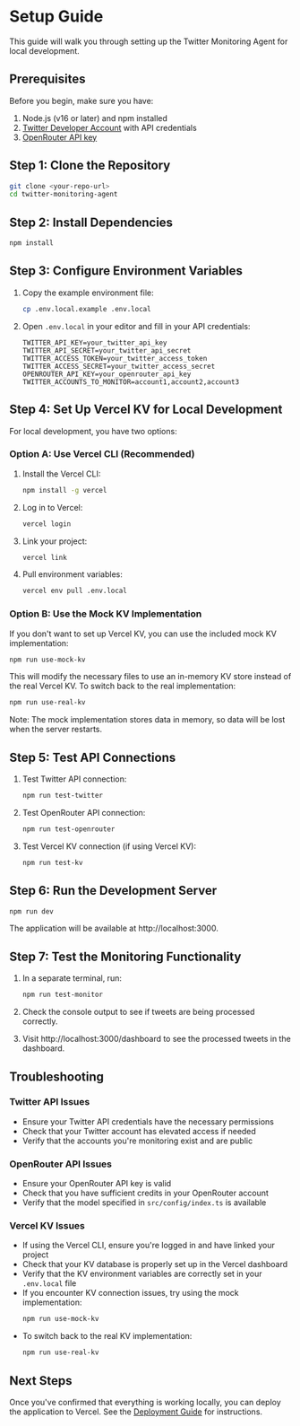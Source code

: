 # Setup Guide

This guide will walk you through setting up the Twitter Monitoring Agent for local development.

## Prerequisites

Before you begin, make sure you have:

1. Node.js (v16 or later) and npm installed
2. [Twitter Developer Account](https://developer.twitter.com/en/apply-for-access) with API credentials
3. [OpenRouter API key](https://openrouter.ai/keys)

## Step 1: Clone the Repository

```bash
git clone <your-repo-url>
cd twitter-monitoring-agent
```

## Step 2: Install Dependencies

```bash
npm install
```

## Step 3: Configure Environment Variables

1. Copy the example environment file:
   ```bash
   cp .env.local.example .env.local
   ```

2. Open `.env.local` in your editor and fill in your API credentials:
   ```
   TWITTER_API_KEY=your_twitter_api_key
   TWITTER_API_SECRET=your_twitter_api_secret
   TWITTER_ACCESS_TOKEN=your_twitter_access_token
   TWITTER_ACCESS_SECRET=your_twitter_access_secret
   OPENROUTER_API_KEY=your_openrouter_api_key
   TWITTER_ACCOUNTS_TO_MONITOR=account1,account2,account3
   ```

## Step 4: Set Up Vercel KV for Local Development

For local development, you have two options:

### Option A: Use Vercel CLI (Recommended)

1. Install the Vercel CLI:
   ```bash
   npm install -g vercel
   ```

2. Log in to Vercel:
   ```bash
   vercel login
   ```

3. Link your project:
   ```bash
   vercel link
   ```

4. Pull environment variables:
   ```bash
   vercel env pull .env.local
   ```

### Option B: Use the Mock KV Implementation

If you don't want to set up Vercel KV, you can use the included mock KV implementation:

```bash
npm run use-mock-kv
```

This will modify the necessary files to use an in-memory KV store instead of the real Vercel KV. To switch back to the real implementation:

```bash
npm run use-real-kv
```

Note: The mock implementation stores data in memory, so data will be lost when the server restarts.

## Step 5: Test API Connections

1. Test Twitter API connection:
   ```bash
   npm run test-twitter
   ```

2. Test OpenRouter API connection:
   ```bash
   npm run test-openrouter
   ```

3. Test Vercel KV connection (if using Vercel KV):
   ```bash
   npm run test-kv
   ```

## Step 6: Run the Development Server

```bash
npm run dev
```

The application will be available at http://localhost:3000.

## Step 7: Test the Monitoring Functionality

1. In a separate terminal, run:
   ```bash
   npm run test-monitor
   ```

2. Check the console output to see if tweets are being processed correctly.

3. Visit http://localhost:3000/dashboard to see the processed tweets in the dashboard.

## Troubleshooting

### Twitter API Issues

- Ensure your Twitter API credentials have the necessary permissions
- Check that your Twitter account has elevated access if needed
- Verify that the accounts you're monitoring exist and are public

### OpenRouter API Issues

- Ensure your OpenRouter API key is valid
- Check that you have sufficient credits in your OpenRouter account
- Verify that the model specified in `src/config/index.ts` is available

### Vercel KV Issues

- If using the Vercel CLI, ensure you're logged in and have linked your project
- Check that your KV database is properly set up in the Vercel dashboard
- Verify that the KV environment variables are correctly set in your `.env.local` file
- If you encounter KV connection issues, try using the mock implementation:
  ```bash
  npm run use-mock-kv
  ```
- To switch back to the real KV implementation:
  ```bash
  npm run use-real-kv
  ```

## Next Steps

Once you've confirmed that everything is working locally, you can deploy the application to Vercel. See the [Deployment Guide](DEPLOYMENT.md) for instructions.